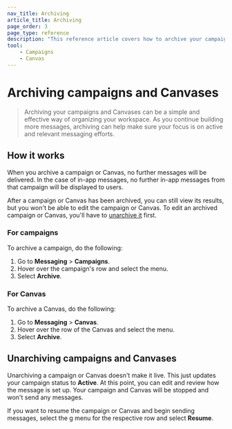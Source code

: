 ```yaml
---
nav_title: Archiving
article_title: Archiving
page_order: 3
page_type: reference
description: "This reference article covers how to archive your campaigns and Canvases."
tool:
    - Campaigns
    - Canvas
---
```


# Archiving campaigns and Canvases

> Archiving your campaigns and Canvases can be a simple and effective way of organizing your workspace. As you continue building more messages, archiving can help make sure your focus is on active and relevant messaging efforts.
## How it works

When you archive a campaign or Canvas, no further messages will be delivered. In the case of in-app messages, no further in-app messages from that campaign will be displayed to users.

After a campaign or Canvas has been archived, you can still view its results, but you won't be able to edit the campaign or Canvas. To edit an archived campaign or Canvas, you'll have to [unarchive it](#unarchiving-campaigns-and-canvases) first.

### For campaigns

To archive a campaign, do the following:

1. Go to **Messaging** > **Campaigns**.
2. Hover over the campaign's row and select the <i class="fas fa-ellipsis-vertical"></i> menu.
3. Select **Archive**.

### For Canvas

To archive a Canvas, do the following:

1. Go to **Messaging** > **Canvas**.
2. Hover over the row of the Canvas and select the <i class="fas fa-ellipsis-vertical"></i> menu.
3. Select **Archive**.

## Unarchiving campaigns and Canvases

Unarchiving a campaign or Canvas doesn't make it live. This just updates your campaign status to **Active**. At this point, you can edit and review how the message is set up. Your campaign and Canvas will be stopped and won't send any messages.

If you want to resume the campaign or Canvas and begin sending messages, select the g<i class="fas fa-ellipsis-vertical"></i> menu for the respective row and select **Resume**.
